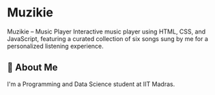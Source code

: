 # Muzikie

Muzikie – Music Player
Interactive music player using HTML, CSS, and JavaScript, featuring a curated collection of six songs sung by me for a personalized listening experience.

## 🚀 About Me
I'm a Programming and Data Science student at IIT Madras.
